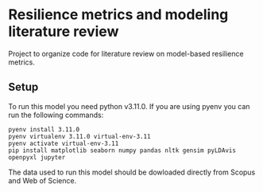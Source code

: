 # Resilience metrics and modeling literature review

Project to organize code for literature review on model-based resilience metrics.

## Setup
To run this model you need python v3.11.0. If you are using pyenv you can run the following commands:
```
pyenv install 3.11.0
pyenv virtualenv 3.11.0 virtual-env-3.11
pyenv activate virtual-env-3.11
pip install matplotlib seaborn numpy pandas nltk gensim pyLDAvis openpyxl jupyter
```

The data used to run this model should be dowloaded directly from Scopus and Web of Science.


